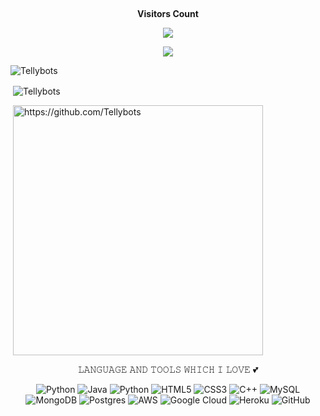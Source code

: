 <br><p align="center"><b>Visitors Count</b></p>  
<p align="center"><img align="center" src="https://profile-counter.glitch.me/{Tellybots}/count.svg"/></p> 

<div align="center">

![ ](https://github-readme-stats.vercel.app/api/top-langs/?username=Tellybots&show_icons=true&bg_color=30,e96443,904e95&title_color=fff&text_color=fff)


</div>

<p><img align="center" src="https://github-profile-trophy.vercel.app/?username=Tellybots&theme=gold" alt="Tellybots" /></p>

<p>&nbsp;<img align="center" src="https://github-readme-stats.vercel.app/api?username=Tellybots&show_icons=true&theme=midnight-purple&locale=en" alt="Tellybots" /></p>

<p>&nbsp;<img align="center" src="https://activity-graph.herokuapp.com/graph?username=Tellybots&show_icons=true&bg_color=30,e96443,904e95&title_color=fff&text_color=fff&custom_title=Tellybots+Graph" alt="https://github.com/Tellybots" width="400"/></p>


<p align="center"> 𝙻𝙰𝙽𝙶𝚄𝙰𝙶𝙴 𝙰𝙽𝙳 𝚃𝙾𝙾𝙻𝚂 𝚆𝙷𝙸𝙲𝙷 𝙸 𝙻𝙾𝚅𝙴 💕 </p>

<p align="center">
<img alt="Python" src="https://img.shields.io/badge/python-%2314354C.svg?&style=for-the-badge&logo=python&logoColor=white"/>
<img alt="Java" src="https://img.shields.io/badge/Java-%2314854C.svg?&style=for-the-badge&logo=java&logoColor=white"/>
<img alt="Python" src="https://img.shields.io/badge/Javascript-faff00.svg?&style=for-the-badge&logo=javascript&logoColor=black"/>
<img alt="HTML5" src="https://img.shields.io/badge/html5-%23E34F26.svg?&style=for-the-badge&logo=html5&logoColor=white"/>
<img alt="CSS3" src="https://img.shields.io/badge/css3-%231572B6.svg?&style=for-the-badge&logo=css3&logoColor=white"/>
<img alt="C++" src="https://img.shields.io/badge/c++-%2300599C.svg?&style=for-the-badge&logo=c%2B%2B&ogoColor=white"/>
<img alt="MySQL" src="https://img.shields.io/badge/mysql-%2300f.svg?&style=for-the-badge&logo=mysql&logoColor=white"/>
<img alt="MongoDB" src ="https://img.shields.io/badge/MongoDB-%234ea94b.svg?&style=for-the-badge&logo=mongodb&logoColor=white"/>
<img alt="Postgres" src ="https://img.shields.io/badge/postgres-%23316192.svg?&style=for-the-badge&logo=postgresql&logoColor=white"/>
<img alt="AWS" src="https://img.shields.io/badge/AWS-%23FF9900.svg?&style=for-the-badge&logo=amazon-aws&logoColor=white"/>
<img alt="Google Cloud" src="https://img.shields.io/badge/GoogleCloud-%234285F4.svg?&style=for-the-badge&logo=google-cloud&logoColor=white"/>
<img alt="Heroku" src="https://img.shields.io/badge/heroku-%23430098.svg?&style=for-the-badge&logo=heroku&logoColor=white"/>
<img alt="GitHub" src="https://img.shields.io/badge/github-%23921011.svg?&style=for-the-badge&logo=github&logoColor=white"/>
</p>


<!---
Tellybots/Tellybots is a ✨ special ✨ repository because its `README.md` (this file) appears on your GitHub profile.
You can click the Preview link to take a look at your changes.
--->







